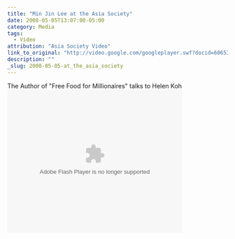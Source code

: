 ```yaml
---
title: "Min Jin Lee at the Asia Society"
date: 2008-05-05T13:07:00-05:00
category: Media
tags:
  - Video
attribution: "Asia Society Video"
link_to_original: "http://video.google.com/googleplayer.swf?docid=6065302396975086085&hl=en"
description: ""
_slug: 2008-05-05-at_the_asia_society
---
```

The Author of "Free Food for Millionaires" talks to Helen Koh
<embed id="VideoPlayback" style="width:400px;height:326px" flashvars="" src="http://video.google.com/googleplayer.swf?docid=6065302396975086085&amp;hl=en" type="application/x-shockwave-flash">
